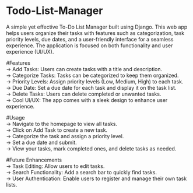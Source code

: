 # Todo-List-Manager
A simple yet effective To-Do List Manager built using Django. This web app helps users organize their tasks with features such as categorization, task priority levels, due dates, and a user-friendly interface for a seamless experience. The application is focused on both functionality and user experience (UI/UX).  

#Features  
-> Add Tasks: Users can create tasks with a title and description.  
-> Categorize Tasks: Tasks can be categorized to keep them organized.  
-> Priority Levels: Assign priority levels (Low, Medium, High) to each task.  
-> Due Date: Set a due date for each task and display it on the task list.  
-> Delete Tasks: Users can delete completed or unwanted tasks.  
-> Cool UI/UX: The app comes with a sleek design to enhance user experience.  

#Usage  
-> Navigate to the homepage to view all tasks.  
-> Click on Add Task to create a new task.  
-> Categorize the task and assign a priority level.  
-> Set a due date and submit.  
-> View your tasks, mark completed ones, and delete tasks as needed.  

#Future Enhancements  
-> Task Editing: Allow users to edit tasks.  
-> Search Functionality: Add a search bar to quickly find tasks.  
-> User Authentication: Enable users to register and manage their own task lists.  
